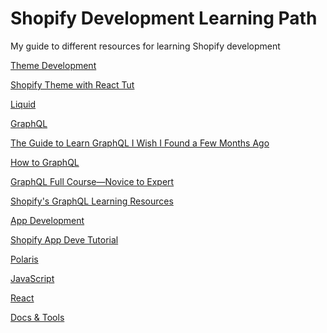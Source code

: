 # Shopify Development Learning Path
My guide to different resources for learning Shopify development

<ins> Theme Development </ins>

[Shopify Theme with React Tut](https://codeecommerce.com/products/shopify-theme-with-react-tutorial)

<ins> Liquid </ins>

<ins> GraphQL </ins>

[The Guide to Learn GraphQL I Wish I Found a Few Months Ago](https://medium.com/@kalin.chernev/the-guide-to-learn-graphql-i-wish-i-found-few-months-go-97f9d9ca6f12)

[How to GraphQL](https://www.howtographql.com/)

[GraphQL Full Course—Novice to Expert](https://www.youtube.com/watch?v=ed8SzALpx1Q)

[Shopify's GraphQL Learning Resources](https://shopify.dev/concepts/graphql/learning-resources)

<ins> App Development </ins>

[Shopify App Deve Tutorial](https://codeecommerce.com/products/shopify-app-dev-tutorial)

<ins> Polaris </ins>

<ins> JavaScript </ins>

<ins> React </ins>

<ins> Docs & Tools </ins>

